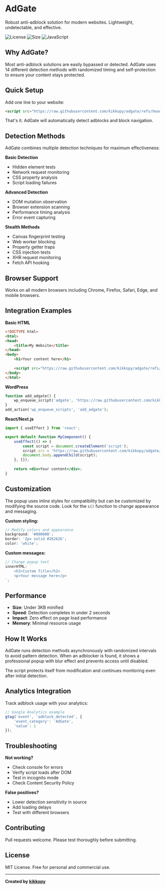 # AdGate

Robust anti-adblock solution for modern websites. Lightweight, undetectable, and effective.

![License](https://img.shields.io/badge/license-MIT-blue.svg)
![Size](https://img.shields.io/badge/size-<3KB-green.svg)
![JavaScript](https://img.shields.io/badge/javascript-ES6+-yellow.svg)

## Why AdGate?

Most anti-adblock solutions are easily bypassed or detected. AdGate uses 14 different detection methods with randomized timing and self-protection to ensure your content stays protected.

## Quick Setup

Add one line to your website:

```html
<script src="https://raw.githubusercontent.com/kikkopy/adgate/refs/heads/main/js/lib.js"></script>
```

That's it. AdGate will automatically detect adblocks and block navigation.

## Detection Methods

AdGate combines multiple detection techniques for maximum effectiveness:

**Basic Detection**
- Hidden element tests
- Network request monitoring  
- CSS property analysis
- Script loading failures

**Advanced Detection**
- DOM mutation observation
- Browser extension scanning
- Performance timing analysis
- Error event capturing

**Stealth Methods**
- Canvas fingerprint testing
- Web worker blocking
- Property getter traps
- CSS injection tests
- XHR request monitoring
- Fetch API hooking

## Browser Support

Works on all modern browsers including Chrome, Firefox, Safari, Edge, and mobile browsers.

## Integration Examples

**Basic HTML**
```html
<!DOCTYPE html>
<html>
<head>
    <title>My Website</title>
</head>
<body>
    <h1>Your content here</h1>
    
    <script src="https://raw.githubusercontent.com/kikkopy/adgate/refs/heads/main/js/lib.js"></script>
</body>
</html>
```

**WordPress**
```php
function add_adgate() {
    wp_enqueue_script('adgate', 'https://raw.githubusercontent.com/kikkopy/adgate/refs/heads/main/js/lib.js', array(), '1.0.0', true);
}
add_action('wp_enqueue_scripts', 'add_adgate');
```

**React/Next.js**
```jsx
import { useEffect } from 'react';

export default function MyComponent() {
    useEffect(() => {
        const script = document.createElement('script');
        script.src = 'https://raw.githubusercontent.com/kikkopy/adgate/refs/heads/main/js/lib.js';
        document.body.appendChild(script);
    }, []);
    
    return <div>Your content</div>;
}
```

## Customization

The popup uses inline styles for compatibility but can be customized by modifying the source code. Look for the `s()` function to change appearance and messaging.

**Custom styling:**
```javascript
// Modify colors and appearance
background: '#000000';
border: '2px solid #262626';
color: 'white';
```

**Custom messages:**
```javascript
// Change popup text
innerHTML: `
    <h2>Custom Title</h2>
    <p>Your message here</p>
`;
```

## Performance

- **Size**: Under 3KB minified
- **Speed**: Detection completes in under 2 seconds  
- **Impact**: Zero effect on page load performance
- **Memory**: Minimal resource usage

## How It Works

AdGate runs detection methods asynchronously with randomized intervals to avoid pattern detection. When an adblocker is found, it shows a professional popup with blur effect and prevents access until disabled.

The script protects itself from modification and continues monitoring even after initial detection.

## Analytics Integration

Track adblock usage with your analytics:

```javascript
// Google Analytics example
gtag('event', 'adblock_detected', {
    'event_category': 'AdGate',
    'value': 1
});
```

## Troubleshooting

**Not working?**
- Check console for errors
- Verify script loads after DOM
- Test in incognito mode
- Check Content Security Policy

**False positives?**
- Lower detection sensitivity in source
- Add loading delays
- Test with different browsers

## Contributing

Pull requests welcome. Please test thoroughly before submitting.

## License

MIT License. Free for personal and commercial use.

---

**Created by [kikkopy](https://github.com/kikkopy)**

